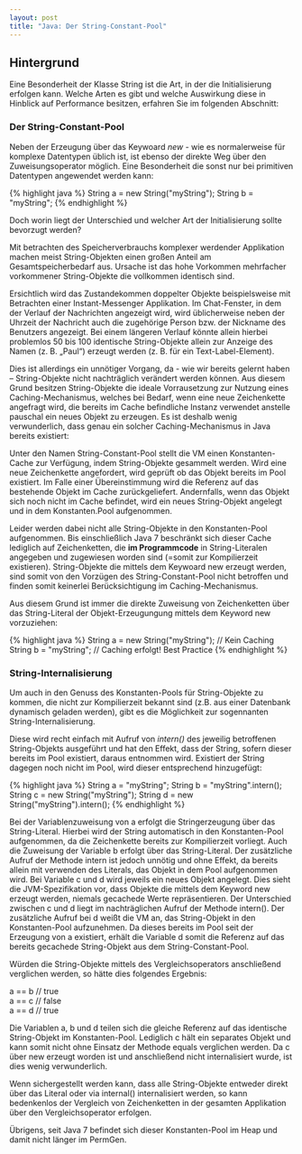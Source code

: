 ```yaml
---
layout: post
title: "Java: Der String-Constant-Pool"
---
```




## Hintergrund
Eine Besonderheit der Klasse String ist die Art, in der die Initialisierung erfolgen kann. 
Welche Arten es gibt und welche Auswirkung diese in Hinblick auf Performance besitzen, erfahren Sie im folgenden Abschnitt:

### Der String-Constant-Pool
Neben der Erzeugung über das Keywoard <em>new</em> - wie es normalerweise für komplexe Datentypen üblich ist, ist ebenso der direkte Weg über den Zuweisungsoperator möglich. Eine Besonderheit die sonst nur bei primitiven Datentypen angewendet werden kann:

{% highlight java %}
String a = new String("myString");
String b = "myString";
{% endhighlight %}

Doch worin liegt der Unterschied und welcher Art der Initialisierung sollte bevorzugt werden?

Mit betrachten des Speicherverbrauchs komplexer werdender Applikation machen meist String-Objekten einen großen Anteil am Gesamtspeicherbedarf aus. Ursache ist das hohe Vorkommen mehrfacher vorkommener String-Objekte die vollkommen identisch sind.

Ersichtlich wird das Zustandekommen doppelter Objekte beispielsweise mit Betrachten einer Instant-Messenger Applikation. Im Chat-Fenster, in dem der Verlauf der Nachrichten angezeigt wird, wird üblicherweise neben der Uhrzeit der Nachricht auch die zugehörige Person bzw. der Nickname des Benutzers angezeigt. Bei einem längeren Verlauf könnte allein hierbei problemlos 50 bis 100 identische String-Objekte allein zur Anzeige des Namen (z. B. „Paul“) erzeugt werden (z. B. für ein Text-Label-Element).

Dies ist allerdings ein unnötiger Vorgang, da - wie wir bereits gelernt haben – String-Objekte nicht nachträglich verändert werden können. Aus diesem Grund besitzen String-Objekte die ideale Vorrausetzung zur Nutzung eines Caching-Mechanismus, welches bei Bedarf, wenn eine neue Zeichenkette angefragt wird, die bereits im Cache befindliche Instanz verwendet anstelle pauschal ein neues Objekt zu erzeugen.
Es ist deshalb wenig verwunderlich, dass genau ein solcher Caching-Mechanismus in Java bereits existiert:

Unter den Namen String-Constant-Pool stellt die VM einen Konstanten-Cache zur Verfügung, indem String-Objekte gesammelt werden. Wird eine neue Zeichenkette angefordert, wird geprüft ob das Objekt bereits im Pool existiert. Im Falle einer Übereinstimmung wird die Referenz auf das bestehende Objekt im Cache zurückgeliefert. Andernfalls, wenn das Objekt sich noch nicht im Cache befindet, wird ein neues String-Objekt angelegt und in dem Konstanten.Pool aufgenommen.

Leider werden dabei nicht alle String-Objekte in den Konstanten-Pool aufgenommen. Bis einschließlich Java 7 beschränkt sich dieser Cache lediglich auf Zeichenketten, die <strong>im Programmcode</strong> in String-Literalen angegeben und zugewiesen worden sind (=somit zur Kompilierzeit existieren). String-Objekte die mittels dem Keywoard new erzeugt werden, sind somit von den Vorzügen des String-Constant-Pool nicht betroffen und finden somit keinerlei Berücksichtigung im Caching-Mechanismus.

Aus diesem Grund ist immer die direkte Zuweisung von Zeichenketten über das String-Literal der Objekt-Erzeugungung mittels dem Keyword new vorzuziehen:

{% highlight java %}
String a = new String("myString"); // Kein Caching
String b = "myString"; // Caching erfolgt! Best Practice
{% endhighlight %}

### String-Internalisierung
Um auch in den Genuss des Konstanten-Pools für String-Objekte zu kommen, die nicht zur Kompilierzeit bekannt sind (z.B. aus einer Datenbank dynamisch geladen werden), gibt es die Möglichkeit zur sogennanten String-Internalisierung.

Diese wird recht einfach mit Aufruf von <em>intern()</em> des jeweilig betroffenen String-Objekts ausgeführt und hat den Effekt, dass der String, sofern dieser bereits im Pool existiert, daraus entnommen wird.
Existiert der String dagegen noch nicht im Pool, wird dieser entsprechend hinzugefügt:

{% highlight java %}
String a = "myString";
String b = "myString".intern();
String c = new String("myString");
String d = new String("myString").intern(); 
{% endhighlight %}

Bei der Variablenzuweisung von a erfolgt die Stringerzeugung über das String-Literal. Hierbei wird der String automatisch in den Konstanten-Pool aufgenommen, da die Zeichenkette bereits zur Kompilierzeit vorliegt.
Auch die Zuweisung der Variable b erfolgt über das String-Literal. Der zusätzliche Aufruf der Methode intern ist jedoch unnötig und ohne Effekt, da bereits allein mit verwenden des Literals, das Objekt in dem Pool aufgenommen wird.
Bei Variable c und d wird jeweils ein neues Objekt angelegt. Dies sieht die JVM-Spezifikation vor, dass Objekte die mittels dem Keyword new erzeugt werden, niemals gecachede Werte repräsentieren. Der Unterschied zwischen c und d liegt im nachträglichen Aufruf der Methode intern(). 
Der zusätzliche Aufruf bei d weißt die VM an, das String-Objekt in den Konstanten-Pool aufzunehmen. Da dieses bereits im Pool seit der Erzeugung von a existiert, erhält die Variable d somit die Referenz auf das bereits gecachede String-Objekt aus dem String-Constant-Pool.

Würden die String-Objekte mittels des Vergleichsoperators anschließend verglichen werden, so hätte dies folgendes Ergebnis:

a == b // true <br>
a == c // false    <br>
a == d // true         <br>

Die Variablen a, b und d teilen sich die gleiche Referenz auf das identische String-Objekt im Konstanten-Pool. Lediglich c hält ein separates Objekt und kann somit nicht ohne Einsatz der Methode equals verglichen werden. Da c über new erzeugt worden ist und anschließend nicht internalisiert wurde, ist dies wenig verwunderlich.

Wenn sichergestellt werden kann, dass alle String-Objekte entweder direkt über das Literal oder via internal() internalisiert werden, so kann bedenkenlos der Vergleich von Zeichenketten in der gesamten Applikation über den Vergleichsoperator erfolgen.

Übrigens, seit Java 7 befindet sich dieser Konstanten-Pool im Heap und damit nicht länger im PermGen.